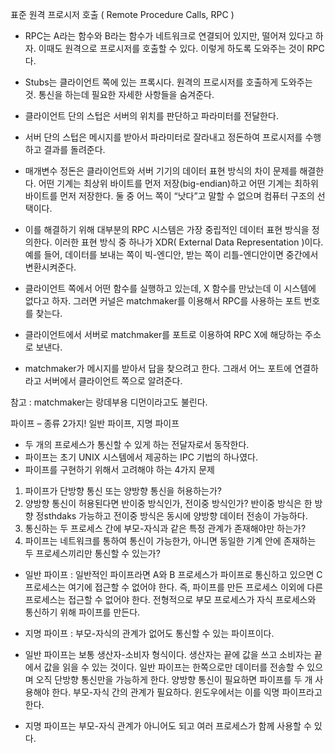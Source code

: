 표준 원격 프로시저 호출 ( Remote Procedure Calls, RPC )

-   RPC는 A라는 함수와 B라는 함수가 네트워크로 연결되어 있지만, 떨어져 있다고 하자. 이때도 원격으로 프로시저를 호출할 수 있다. 이렇게 하도록 도와주는 것이 RPC다.
-   Stubs는 클라이언트 쪽에 있는 프록시다. 원격의 프로시저를 호출하게 도와주는 것. 통신을 하는데 필요한 자세한 사항들을 숨겨준다.
-   클라이언트 단의 스텁은 서버의 위치를 판단하고 파라미터를 전달한다.
-   서버 단의 스텁은 메시지를 받아서 파라미터로 잘라내고 정돈하여 프로시저를 수행하고 결과를 돌려준다.
-   매개변수 정돈은 클라이언트와 서버 기기의 데이터 표현 방식의 차이 문제를 해결한다. 어떤 기계는 최상위 바이트를 먼저 저장(big-endian)하고 어떤 기계는 최하위 바이트를 먼저 저장한다. 둘 중 어느 쪽이 “낫다”고 말할 수 없으며 컴퓨터 구조의 선택이다.

-   이를 해결하기 위해 대부분의 RPC 시스템은 가장 중립적인 데이터 표현 방식을 정의한다. 이러한 표현 방식 중 하나가 XDR( External Data Representation )이다. 예를 들어, 데이터를 보내는 쪽이 빅-엔디안, 받는 쪽이 리틀-엔디안이면 중간에서 변환시켜준다.

-   클라이언트 쪽에서 어떤 함수를 실행하고 있는데, X 함수를 만났는데 이 시스템에 없다고 하자. 그러면 커널은 matchmaker를 이용해서 RPC를 사용하는 포트 번호를 찾는다.
-   클라이언트에서 서버로 matchmaker를 포트로 이용하여 RPC X에 해당하는 주소로 보낸다.
-   matchmaker가 메시지를 받아서 답을 찾으려고 한다. 그래서 어느 포트에 연결하라고 서버에서 클라이언트 쪽으로 알려준다.

참고 : matchmaker는 랑데부용 디먼이라고도 불린다.

파이프 – 종류 2가지! 일반 파이프, 지명 파이프

-   두 개의 프로세스가 통신할 수 있게 하는 전달자로서 동작한다.
-   파이프는 초기 UNIX 시스템에서 제공하는 IPC 기법의 하나였다.
-   파이프를 구현하기 위해서 고려해야 하는 4가지 문제

1. 파이프가 단방향 통신 또는 양방향 통신을 허용하는가?
2. 양방향 통신이 허용된다면 반이중 방식인가, 전이중 방식인가? 반이중 방식은 한 방향 정sthdaks 가능하고 전이중 방식은 동시에 양방향 데이터 전송이 가능하다.
3. 통신하는 두 프로세스 간에 부모-자식과 같은 특정 관계가 존재해야만 하는가?
4. 파이프는 네트워크를 통하여 통신이 가능한가, 아니면 동일한 기계 안에 존재하는 두 프로세스끼리만 통신할 수 있는가?

-   일반 파이프 : 일반적인 파이프라면 A와 B 프로세스가 파이프로 통신하고 있으면 C 프로세스는 여기에 접근할 수 없어야 한다. 즉, 파이프를 만든 프로세스 이외에 다른 프로세스는 접근할 수 없어야 한다. 전형적으로 부모 프로세스가 자식 프로세스와 통신하기 위해 파이프를 만든다.
-   지명 파이프 : 부모-자식의 관계가 없어도 통신할 수 있는 파이프이다.

-   일반 파이프는 보통 생산자-소비자 형식이다. 생산자는 끝에 값을 쓰고 소비자는 끝에서 값을 읽을 수 있는 것이다. 일반 파이프는 한쪽으로만 데이터를 전송할 수 있으며 오직 단방향 통신만을 가능하게 한다. 양방향 통신이 필요하면 파이프를 두 개 사용해야 한다. 부모-자식 간의 관계가 필요하다. 윈도우에서는 이를 익명 파이프라고 한다.

-   지명 파이프는 부모-자식 관계가 아니어도 되고 여러 프로세스가 함께 사용할 수 있다.
